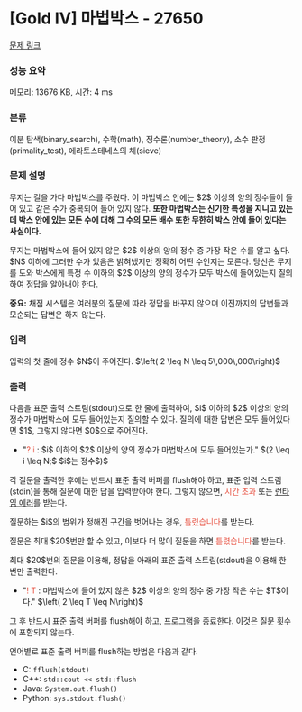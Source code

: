 # [Gold IV] 마법박스 - 27650 

[문제 링크](https://www.acmicpc.net/problem/27650) 

### 성능 요약

메모리: 13676 KB, 시간: 4 ms

### 분류

이분 탐색(binary_search), 수학(math), 정수론(number_theory), 소수 판정(primality_test), 에라토스테네스의 체(sieve)

### 문제 설명

<p>무지는 길을 가다 마법박스를 주웠다. 이 마법박스 안에는 $2$ 이상의 양의 정수들이 들어 있고 같은 수가 중복되어 들어 있지 않다. <strong>또한 마법박스는 신기한 특성을 지니고 있는데 박스 안에 있는 모든 수에 대해 그 수의 모든 배수 또한 무한히 박스 안에 들어 있다는 사실이다.</strong></p>

<p>무지는 마법박스에 들어 있지 않은 $2$ 이상의 양의 정수 중 가장 작은 수를 알고 싶다. $N$ 이하에 그러한 수가 있음은 밝혀냈지만 정확히 어떤 수인지는 모른다. 당신은 무지를 도와 박스에게 특정 수 이하의 $2$ 이상의 양의 정수가 모두 박스에 들어있는지 질의하여 정답을 알아내야 한다.</p>

<p><strong>중요:</strong> 채점 시스템은 여러분의 질문에 따라 정답을 바꾸지 않으며 이전까지의 답변들과 모순되는 답변은 하지 않는다.</p>

### 입력 

 <p>입력의 첫 줄에 정수 $N$이 주어진다. $\left( 2 \leq N \leq 5\,000\,000\right)$  </p>

### 출력 

 <p>다음을 표준 출력 스트림(stdout)으로 한 줄에 출력하여, $i$ 이하의 $2$ 이상의 양의 정수가 마법박스에 모두 들어있는지 질의할 수 있다. 질의에 대한 답변은 모두 들어있다면 $1$, 그렇지 않다면 $0$으로 주어진다.</p>

<ul>
	<li> "<span style="color:#e74c3c;">?</span> <span style="color:#e74c3c;">i </span>: $i$ 이하의 $2$ 이상의 양의 정수가 마법박스에 모두 들어있는가." $(2 \leq i \leq N;$ $i$는 정수$)$</li>
</ul>

<p>각 질문을 출력한 후에는 반드시 표준 출력 버퍼를 flush해야 하고, 표준 입력 스트림(stdin)을 통해 질문에 대한 답을 입력받아야 한다. 그렇지 않으면, <span style="color:#e74c3c;">시간 초과</span> 또는 <u>런타임 에러</u>를 받는다.</p>

<p>질문하는 $i$의 범위가 정해진 구간을 벗어나는 경우, <span style="color:#e74c3c;">틀렸습니다</span>를 받는다.</p>

<p>질문은 최대 $20$번만 할 수 있고, 이보다 더 많이 질문을 하면 <span style="color:#e74c3c;">틀렸습니다</span>를 받는다.</p>

<p>최대 $20$번의 질문을 이용해, 정답을 아래의 표준 출력 스트림(stdout)을 이용해 한 번만 출력한다.</p>

<ul>
	<li> "<span style="color:#e74c3c;">!</span> <span style="color:#e74c3c;">T</span> : 마법박스에 들어 있지 않은 $2$ 이상의 양의 정수 중 가장 작은 수는 $T$이다." $\left( 2 \leq T \leq N\right)$</li>
</ul>

<p>그 후 반드시 표준 출력 버퍼를 flush해야 하고, 프로그램을 종료한다. 이것은 질문 횟수에 포함되지 않는다.</p>

<p>언어별로 표준 출력 버퍼를 flush하는 방법은 다음과 같다.</p>

<ul>
	<li> C: <code>fflush(stdout)</code></li>
	<li> C++: <code>std::cout << std::flush</code></li>
	<li> Java: <code>System.out.flush()</code></li>
	<li> Python: <code>sys.stdout.flush()</code></li>
</ul>

